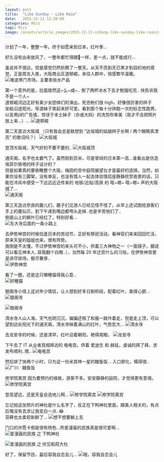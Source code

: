```yaml
---
layout: post
title:  "Like Sunday · Like Rain"
date:   2015-12-11 12:38:00
categories: Mics
tags: Mics
image: /assets/article_images/2015-12-11-nihong-like-sunday-like-rain/desktop.jpg
---
```


计划了一年，整整一年，终于如愿来到日本，红叶季...   
 
好久没有出来放风了，一整年都忙得跟🐶一样，差一点，就不能成行... 

虽说并不很远，但是感觉仍然折腾了一整天。从天不亮到天已黑才到目的地的感觉，正是周五入夜，大阪商业区道顿崛，来往人群中，倍感繁华温暖。  
![难波黑门市场，主要卖些水产品](/assets/article_images/2015-12-11-nihong-like-sunday-like-rain/1.jpg)

第一个意外的是，拉面居然这~么~咸~.. 倒了两杯冰水下去才勉强吃完.. 快告诉我不是一个人~  
道顿崛河边正好有美少女团体们的演出，死忠粉们很 high，好像很厉害的样子  
坐船沿途观光，导游妹子笑起来好可爱。看到那个每十分钟跑一次的标志性跑男，以及男ji的广告墙，惊讶于本土妹子（亦或大妈）的洗剪吹审美（我才不会把照片放上来...）...
![道顿崛](/assets/article_images/2015-12-11-nihong-like-sunday-like-rain/2.jpg)

第二天首访大阪城 （只有我会总是联想到 “达坂城的姑娘辫子长啊 / 两个眼睛真漂亮” 的歌词吗？）
![大阪城](/assets/article_images/2015-12-11-nihong-like-sunday-like-rain/3.jpg)

登顶大阪城，天气好的不要不要的..
![大阪城顶](/assets/article_images/2015-12-11-nihong-like-sunday-like-rain/4.jpg)

通天阁，名字也太霸气了。虽然刚到百米，可是曾经的日本第一高...谁看出是仿造埃菲尔铁塔的样子设计的？  
但是如果真的要俯瞰整个大阪，梅田的空中庭院展望台才是最好的选择。当然，如果你没有三脚架，没有单反，也没有情人一起去体验情侣座静静欣赏夜景的话，只能在冷风中感受一下远远近近传来的 地铁/近贴/高铁 的 哐~啷~ 哐~啷~ 声的大阪城了...  
![通天阁](/assets/article_images/2015-12-11-nihong-like-sunday-like-rain/5.jpg)

第三天造访奈良的鹿儿们，鹿子们见游人已经见怪不怪了，从早上还试图抢游客们手上的鹿仙贝，到下午递到嘴边都甩头走掉..也是辛苦他们了..  
倒是山上的枫叶已经红了，特别好看...  
![东大寺后面的一条小路上](/assets/article_images/2015-12-11-nihong-like-sunday-like-rain/6.jpg)

去伊势神宫的时候恰逢日本的劳动节，正好有祭祀活动，看神官们来来回回忙活，原来天皇的姐姐也来，很有阵势。  
我倒是不太懂，不过伊势神宫的来头可不小，供着三大神物之一（一面镜子，据说可以看见神本人..容我翻个白眼..），当然每 20 年迁宫什么的习俗，在伊势神宫更是讲尽排场，极尽奢侈..  
![伊势神宫](/assets/article_images/2015-12-11-nihong-like-sunday-like-rain/7-1.jpg)

看了一圈，还是这只懒睡猫得我心意..  
![好睡猫](/assets/article_images/2015-12-11-nihong-like-sunday-like-rain/7.jpg)

银阁寺小径上这对年少情侣，让人想到好多日剧桥段，配着红叶，美得心颤...
![银阁寺](/assets/article_images/2015-12-11-nihong-like-sunday-like-rain/9.jpg)

![银阁寺](/assets/article_images/2015-12-11-nihong-like-sunday-like-rain/10.jpg)

清水寺人山人海，天气也阴沉沉，偏偏还租了和服一路作着走，但是走上顶，可以望到远处阳光下的通天阁，清水寺映着满山的红叶，气势宏大...
![清水寺](/assets/article_images/2015-12-11-nihong-like-sunday-like-rain/11.jpg)

去龙安寺的时候，还是清早，红叶迎着朝阳，艳得晃眼。
![龙安寺](/assets/article_images/2015-12-11-nihong-like-sunday-like-rain/16-1.jpg)

下午去了 IT 从业者竞相拜访的 电电宫。供着 爱迪生 和 赫兹，虔诚的拜了拜，求发布顺利..嗯..
![电电宫](/assets/article_images/2015-12-11-nihong-like-sunday-like-rain/14.jpg)

然后排了快两个小时，只为这一份米其林一星的鳗鱼饭... 入口即化，糯得很..
![广川 · 鳗鱼饭](/assets/article_images/2015-12-11-nihong-like-sunday-like-rain/15.jpg)

修学院离宫 因为要预约的缘故，游客不多。安安静静的庭院，才觉得更有意境。
![修学院离宫](/assets/article_images/2015-12-11-nihong-like-sunday-like-rain/16.jpg)

登高望远，还是天皇会选地儿啊...
![修学院离宫](/assets/article_images/2015-12-11-nihong-like-sunday-like-rain/17.jpg)
![修学院离宫](/assets/article_images/2015-12-11-nihong-like-sunday-like-rain/17-1.jpg)

忘记拍这张照片的神社是什么名字了，反正在下鸭神社里面，跟美人相关的，有点后悔没有去求让我变白一点..😂  
苔藓也太柔软新鲜了...
![想不想要躺上去](/assets/article_images/2015-12-11-nihong-like-sunday-like-rain/18.jpg)

门口的许愿卡倒是很有特色...热爱漫画的民族真是很可爱啊...
![爱漫画的民族 之 下鸭神社](/assets/article_images/2015-12-11-nihong-like-sunday-like-rain/19.jpg)

![爱漫画的民族 之 伏见稻荷大社](/assets/article_images/2015-12-11-nihong-like-sunday-like-rain/8.jpg)

好了，保留节目，最后容我自恋会儿...
![哦，容我自恋会儿](/assets/article_images/2015-12-11-nihong-like-sunday-like-rain/13.jpg)
